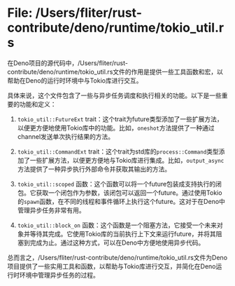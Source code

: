 # File: /Users/fliter/rust-contribute/deno/runtime/tokio_util.rs

在Deno项目的源代码中，/Users/fliter/rust-contribute/deno/runtime/tokio_util.rs文件的作用是提供一些工具函数和宏，以帮助在Deno的运行时环境中与Tokio库进行交互。

具体来说，这个文件包含了一些与异步任务调度和执行相关的功能。以下是一些重要的功能和定义：

1. `tokio_util::FutureExt` trait：这个trait为future类型添加了一些扩展方法，以便更方便地使用Tokio库中的功能。比如，`oneshot`方法提供了一种通过channel发送单次执行结果的方法。

2. `tokio_util::CommandExt` trait：这个trait为std库的`process::Command`类型添加了一些扩展方法，以便更方便地与Tokio库进行集成。比如，`output_async`方法提供了一种异步执行外部命令并获取其输出的方法。

3. `tokio_util::scoped` 函数：这个函数可以将一个future包装成支持执行的闭包。它获取一个闭包作为参数，该闭包可以返回一个future。通过使用Tokio的`spawn`函数，在不同的线程和事件循环上执行这个future。这对于在Deno中管理异步任务非常有用。

4. `tokio_util::block_on` 函数：这个函数是一个阻塞方法，它接受一个未来对象并等待其完成。它使用Tokio库的当前执行上下文来运行future，并将其阻塞到完成为止。通过这种方式，可以在Deno中方便地使用异步代码。

总而言之，/Users/fliter/rust-contribute/deno/runtime/tokio_util.rs文件为Deno项目提供了一些实用工具和函数，以帮助与Tokio库进行交互，并简化在Deno运行时环境中管理异步任务的过程。

